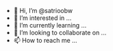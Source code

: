 - 👋 Hi, I’m @satrioobw
- 👀 I’m interested in ...
- 🌱 I’m currently learning ...
- 💞️ I’m looking to collaborate on ...
- 📫 How to reach me ...

<!---
satrioobw/satrioobw is a ✨ special ✨ repository because its `README.md` (this file) appears on your GitHub profile.
You can click the Preview link to take a look at your changes.
--->
